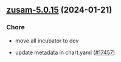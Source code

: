 

## [zusam-5.0.15](https://github.com/truecharts/charts/compare/zusam-5.0.14...zusam-5.0.15) (2024-01-21)

### Chore



- move all incubator to dev

- update metadata in chart.yaml ([#17457](https://github.com/truecharts/charts/issues/17457))